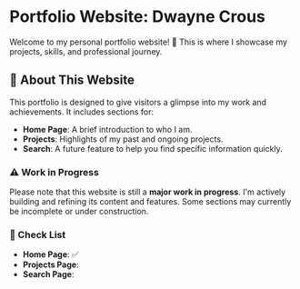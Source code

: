 # Portfolio Website: Dwayne Crous

Welcome to my personal portfolio website! 🚀 This is where I showcase my projects, skills, and professional journey.

## 🌟 About This Website

This portfolio is designed to give visitors a glimpse into my work and achievements. It includes sections for:

- **Home Page**: A brief introduction to who I am.
- **Projects**: Highlights of my past and ongoing projects.
- **Search**: A future feature to help you find specific information quickly.

### ⚠️ Work in Progress

Please note that this website is still a **major work in progress**. I'm actively building and refining its content and features. Some sections may currently be incomplete or under construction.

### 📜 Check List

- **Home Page**: ✅
- **Projects Page**:
- **Search Page**:
